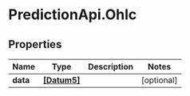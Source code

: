 # PredictionApi.Ohlc

## Properties
Name | Type | Description | Notes
------------ | ------------- | ------------- | -------------
**data** | [**[Datum5]**](Datum5.md) |  | [optional] 


